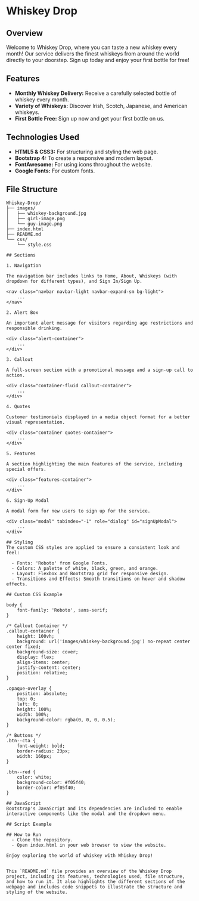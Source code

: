 # Whiskey Drop

## Overview

Welcome to Whiskey Drop, where you can taste a new whiskey every month! Our service delivers the finest whiskeys from around the world directly to your doorstep. Sign up today and enjoy your first bottle for free!

## Features

- **Monthly Whiskey Delivery:** Receive a carefully selected bottle of whiskey every month.
- **Variety of Whiskeys:** Discover Irish, Scotch, Japanese, and American whiskeys.
- **First Bottle Free:** Sign up now and get your first bottle on us.

## Technologies Used

- **HTML5 & CSS3:** For structuring and styling the web page.
- **Bootstrap 4:** To create a responsive and modern layout.
- **FontAwesome:** For using icons throughout the website.
- **Google Fonts:** For custom fonts.

## File Structure

```plaintext
Whiskey-Drop/
├── images/
│   ├── whiskey-background.jpg
│   ├── girl-image.png
│   └── guy-image.png
├── index.html
├── README.md
└── css/
    └── style.css

## Sections 

1. Navigation

The navigation bar includes links to Home, About, Whiskeys (with dropdown for different types), and Sign In/Sign Up.

<nav class="navbar navbar-light navbar-expand-sm bg-light">
    ...
</nav>

2. Alert Box

An important alert message for visitors regarding age restrictions and responsible drinking.

<div class="alert-container">
    ...
</div>

3. Callout

A full-screen section with a promotional message and a sign-up call to action.

<div class="container-fluid callout-container">
    ...
</div>

4. Quotes

Customer testimonials displayed in a media object format for a better visual representation.

<div class="container quotes-container">
    ...
</div>

5. Features

A section highlighting the main features of the service, including special offers.

<div class="features-container">
    ...
</div>

6. Sign-Up Modal

A modal form for new users to sign up for the service.

<div class="modal" tabindex="-1" role="dialog" id="signUpModal">
    ...
</div>

## Styling
The custom CSS styles are applied to ensure a consistent look and feel:

  - Fonts: 'Roboto' from Google Fonts.
  - Colors: A palette of white, black, green, and orange.
  - Layout: Flexbox and Bootstrap grid for responsive design.
  - Transitions and Effects: Smooth transitions on hover and shadow effects.

## Custom CSS Example

body {
    font-family: 'Roboto', sans-serif;
}

/* Callout Container */
.callout-container {
    height: 100vh;
    background: url('images/whiskey-background.jpg') no-repeat center center fixed;
    background-size: cover;
    display: flex;
    align-items: center;
    justify-content: center;
    position: relative;
}

.opaque-overlay {
    position: absolute;
    top: 0;
    left: 0;
    height: 100%;
    width: 100%;
    background-color: rgba(0, 0, 0, 0.5);
}

/* Buttons */
.btn--cta {
    font-weight: bold;
    border-radius: 23px;
    width: 160px;
}

.btn--red {
    color: white;
    background-color: #f05f40;
    border-color: #f05f40;
}

## JavaScript
Bootstrap's JavaScript and its dependencies are included to enable interactive components like the modal and the dropdown menu.

## Script Example

## How to Run
  - Clone the repository.
  - Open index.html in your web browser to view the website.

Enjoy exploring the world of whiskey with Whiskey Drop!


This `README.md` file provides an overview of the Whiskey Drop project, including its features, technologies used, file structure, and how to run it. It also highlights the different sections of the webpage and includes code snippets to illustrate the structure and styling of the website.
